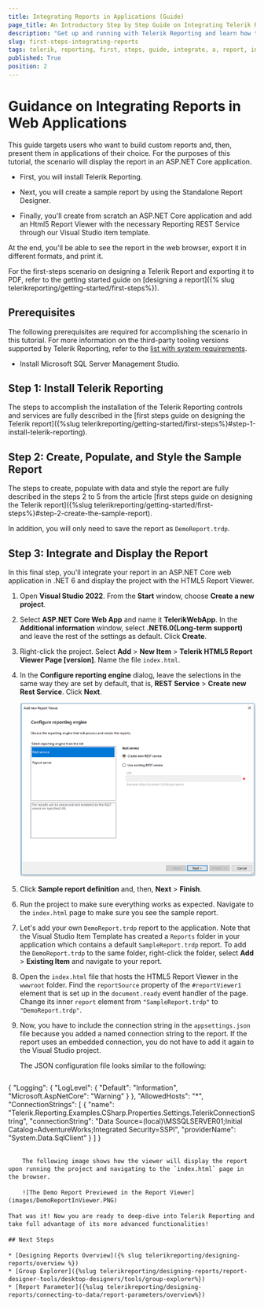 ```yaml
---
title: Integrating Reports in Applications (Guide)
page_title: An Introductory Step by Step Guide on Integrating Telerik Reports in Web Applications
description: "Get up and running with Telerik Reporting and learn how to integrate your Telerik Report into a web application. Use the dedicated Visual Studio Item Templates that make your life easier and more productive."
slug: first-steps-integrating-reports
tags: telerik, reporting, first, steps, guide, integrate, a, report, in, application
published: True
position: 2
---
```


# Guidance on Integrating Reports in Web Applications

This guide targets users who want to build custom reports and, then, present them in applications of their choice. For the purposes of this tutorial, the scenario will display the report in an ASP.NET Core application.

* First, you will install Telerik Reporting.

* Next, you will create a sample report by using the Standalone Report Designer.

* Finally, you'll create from scratch an ASP.NET Core application and add an Html5 Report Viewer with the necessary Reporting REST Service through our Visual Studio item template.

At the end, you'll be able to see the report in the web browser, export it in different formats, and print it.

For the first-steps scenario on designing a Telerik Report and exporting it to PDF, refer to the getting started guide on [designing a report]({% slug telerikreporting/getting-started/first-steps%}).

## Prerequisites

The following prerequisites are required for accomplishing the scenario in this tutorial. For more information on the third-party tooling versions supported by Telerik Reporting, refer to the [list with system requirements](https://www.telerik.com/products/reporting/system-requirements).

* Install Microsoft SQL Server Management Studio.

## Step 1: Install Telerik Reporting

The steps to accomplish the installation of the Telerik Reporting controls and services are fully described in the [first steps guide on designing the Telerik report]({%slug telerikreporting/getting-started/first-steps%}#step-1-install-telerik-reporting).

## Step 2: Create, Populate, and Style the Sample Report

The steps to create, populate with data and style the report are fully described in the steps 2 to 5 from the article [first steps guide on designing the Telerik report]({%slug telerikreporting/getting-started/first-steps%}#step-2-create-the-sample-report).

In addition, you will only need to save the report as `DemoReport.trdp`.

## Step 3: Integrate and Display the Report

In this final step, you'll integrate your report in an ASP.NET Core web application in .NET 6 and display the project with the HTML5 Report Viewer.

1. Open __Visual Studio 2022__. From the __Start__ window, choose __Create a new project__.

1. Select __ASP.NET Core Web App__ and name it __TelerikWebApp__. In the __Additional information__ window, select __.NET6.0(Long-term support)__ and leave the rest of the settings as default. Click __Create__.

1. Right-click the project. Select __Add__ > __New Item__ > __Telerik HTML5 Report Viewer Page [version]__. Name the file `index.html`.

1. In the __Configure reporting engine__ dialog, leave the selections in the same way they are set by default, that is, __REST Service__ > __Create new Rest Service__. Click __Next__.

	![Page for Configuring the Rest Srervice for the Report Viewer](images/RestSrervice.PNG)

1. Click __Sample report definition__ and, then, __Next__ > __Finish__.

1. Run the project to make sure everything works as expected. Navigate to the `index.html` page to make sure you see the sample report.

1. Let's add your own `DemoReport.trdp` report to the application. Note that the Visual Studio Item Template has created a `Reports` folder in your application which contains a default `SampleReport.trdp` report. To add the `DemoReport.trdp` to the same folder, right-click the folder, select __Add__ > __Existing Item__ and navigate to your report.

1. Open the `index.html` file that hosts the HTML5 Report Viewer in the `wwwroot` folder. Find the `reportSource` property of the `#reportViewer1` element that is set up in the `document.ready` event handler of the page. Change its inner `report` element from `"SampleReport.trdp"` to `"DemoReport.trdp"`.

1. Now, you have to include the connection string in the `appsettings.json` file because you added a named connection string to the report. If the report uses an embedded connection, you do not have to add it again to the Visual Studio project.

	The JSON configuration file looks similar to the following: 

	````JSON
{
	"Logging": {
		"LogLevel": {
			"Default": "Information",
			"Microsoft.AspNetCore": "Warning"
		}
	},
	"AllowedHosts": "*",
	"ConnectionStrings": [
		{
			"name": "Telerik.Reporting.Examples.CSharp.Properties.Settings.TelerikConnectionString",
			"connectionString": "Data Source=(local)\\MSSQLSERVER01;Initial Catalog=AdventureWorks;Integrated Security=SSPI",
			"providerName": "System.Data.SqlClient"
		}
	]
	}
````

	The following image shows how the viewer will display the report upon running the project and navigating to the `index.html` page in the browser.

	![The Demo Report Previewed in the Report Viewer](images/DemoReportInViewer.PNG)

That was it! Now you are ready to deep-dive into Telerik Reporting and take full advantage of its more advanced functionalities!

## Next Steps

* [Designing Reports Overview]({% slug telerikreporting/designing-reports/overview %})
* [Group Explorer]({%slug telerikreporting/designing-reports/report-designer-tools/desktop-designers/tools/group-explorer%})
* [Report Parameter]({%slug telerikreporting/designing-reports/connecting-to-data/report-parameters/overview%})
